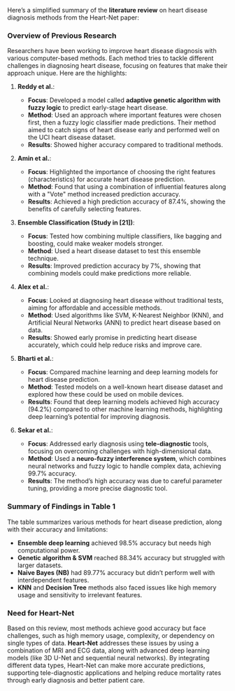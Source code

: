 Here’s a simplified summary of the **literature review** on heart disease diagnosis methods from the Heart-Net paper:

### Overview of Previous Research

Researchers have been working to improve heart disease diagnosis with various computer-based methods. Each method tries to tackle different challenges in diagnosing heart disease, focusing on features that make their approach unique. Here are the highlights:

1. **Reddy et al.**:
   - **Focus**: Developed a model called **adaptive genetic algorithm with fuzzy logic** to predict early-stage heart disease.
   - **Method**: Used an approach where important features were chosen first, then a fuzzy logic classifier made predictions. Their method aimed to catch signs of heart disease early and performed well on the UCI heart disease dataset.
   - **Results**: Showed higher accuracy compared to traditional methods.

2. **Amin et al.**:
   - **Focus**: Highlighted the importance of choosing the right features (characteristics) for accurate heart disease prediction.
   - **Method**: Found that using a combination of influential features along with a "Vote" method increased prediction accuracy.
   - **Results**: Achieved a high prediction accuracy of 87.4%, showing the benefits of carefully selecting features.

3. **Ensemble Classification (Study in [21])**:
   - **Focus**: Tested how combining multiple classifiers, like bagging and boosting, could make weaker models stronger.
   - **Method**: Used a heart disease dataset to test this ensemble technique.
   - **Results**: Improved prediction accuracy by 7%, showing that combining models could make predictions more reliable.

4. **Alex et al.**:
   - **Focus**: Looked at diagnosing heart disease without traditional tests, aiming for affordable and accessible methods.
   - **Method**: Used algorithms like SVM, K-Nearest Neighbor (KNN), and Artificial Neural Networks (ANN) to predict heart disease based on data.
   - **Results**: Showed early promise in predicting heart disease accurately, which could help reduce risks and improve care.

5. **Bharti et al.**:
   - **Focus**: Compared machine learning and deep learning models for heart disease prediction.
   - **Method**: Tested models on a well-known heart disease dataset and explored how these could be used on mobile devices.
   - **Results**: Found that deep learning models achieved high accuracy (94.2%) compared to other machine learning methods, highlighting deep learning’s potential for improving diagnosis.

6. **Sekar et al.**:
   - **Focus**: Addressed early diagnosis using **tele-diagnostic** tools, focusing on overcoming challenges with high-dimensional data.
   - **Method**: Used a **neuro-fuzzy interference system**, which combines neural networks and fuzzy logic to handle complex data, achieving 99.7% accuracy.
   - **Results**: The method’s high accuracy was due to careful parameter tuning, providing a more precise diagnostic tool.

### Summary of Findings in Table 1

The table summarizes various methods for heart disease prediction, along with their accuracy and limitations:
   - **Ensemble deep learning** achieved 98.5% accuracy but needs high computational power.
   - **Genetic algorithm & SVM** reached 88.34% accuracy but struggled with larger datasets.
   - **Naive Bayes (NB)** had 89.77% accuracy but didn’t perform well with interdependent features.
   - **KNN** and **Decision Tree** methods also faced issues like high memory usage and sensitivity to irrelevant features.

### Need for Heart-Net

Based on this review, most methods achieve good accuracy but face challenges, such as high memory usage, complexity, or dependency on single types of data. **Heart-Net** addresses these issues by using a combination of MRI and ECG data, along with advanced deep learning models (like 3D U-Net and sequential neural networks). By integrating different data types, Heart-Net can make more accurate predictions, supporting tele-diagnostic applications and helping reduce mortality rates through early diagnosis and better patient care.

